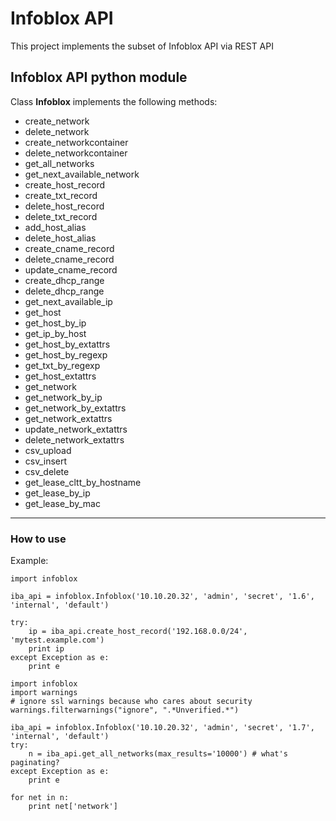 # Infoblox API

This project implements the subset of Infoblox API via REST API

## Infoblox API python module

Class **Infoblox** implements the following methods:

- create_network
- delete_network
- create_networkcontainer
- delete_networkcontainer
- get_all_networks
- get_next_available_network
- create_host_record
- create_txt_record
- delete_host_record
- delete_txt_record
- add_host_alias
- delete_host_alias
- create_cname_record
- delete_cname_record
- update_cname_record
- create_dhcp_range
- delete_dhcp_range
- get_next_available_ip
- get_host
- get_host_by_ip
- get_ip_by_host
- get_host_by_extattrs
- get_host_by_regexp
- get_txt_by_regexp
- get_host_extattrs
- get_network
- get_network_by_ip
- get_network_by_extattrs
- get_network_extattrs
- update_network_extattrs
- delete_network_extattrs
- csv_upload
- csv_insert
- csv_delete
- get_lease_cltt_by_hostname
- get_lease_by_ip
- get_lease_by_mac
* * *

### How to use

Example:

```
import infoblox

iba_api = infoblox.Infoblox('10.10.20.32', 'admin', 'secret', '1.6', 'internal', 'default')

try:
    ip = iba_api.create_host_record('192.168.0.0/24', 'mytest.example.com')
    print ip
except Exception as e:
    print e

```

```
import infoblox
import warnings
# ignore ssl warnings because who cares about security
warnings.filterwarnings("ignore", ".*Unverified.*")

iba_api = infoblox.Infoblox('10.10.20.32', 'admin', 'secret', '1.7', 'internal', 'default')
try:
	n = iba_api.get_all_networks(max_results='10000') # what's paginating?
except Exception as e:
    print e

for net in n:
	print net['network']
```
